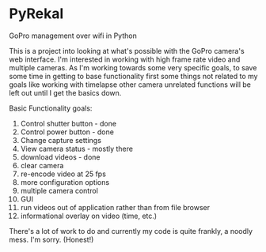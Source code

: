 # PyRekal
GoPro management over wifi in Python

This is a project into looking at what's possible with the GoPro camera's web interface. I'm interested in working with high frame rate video and multiple cameras.
As I'm working towards some very specific goals, to save some time in getting to base functionality first some things not related to my goals like working with timelapse other camera unrelated functions will be left out until I get the basics down.

Basic Functionality goals:
1) Control shutter button - done
2) Control power button - done
3) Change capture settings
4) View camera status - mostly there
5) download videos - done
6) clear camera 
7) re-encode video at 25 fps
8) more configuration options
9) multiple camera control
10) GUI
11) run videos out of application rather than from file browser
12) informational overlay on video (time, etc.)

There's a lot of work to do and currently my code is quite frankly, a noodly mess.
I'm sorry. (Honest!)
